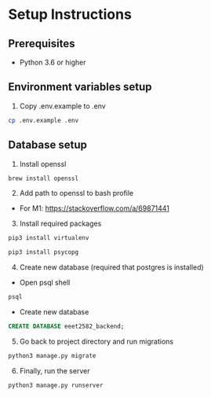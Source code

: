 # Setup Instructions

## Prerequisites
- Python 3.6 or higher

## Environment variables setup
1. Copy .env.example to .env
```bash
cp .env.example .env
```

## Database setup 
1. Install openssl
```bash
brew install openssl
```

2. Add path to openssl to bash profile
- For M1: https://stackoverflow.com/a/69871441

3. Install required packages
```bash 
pip3 install virtualenv
```
```bash
pip3 install psycopg
```
4. Create new database (required that postgres is installed)
- Open psql shell
```bash
psql
```

- Create new database
```sql
CREATE DATABASE eeet2582_backend;
```

5. Go back to project directory and run migrations
```bash
python3 manage.py migrate
```

6. Finally, run the server
```bash
python3 manage.py runserver
```
